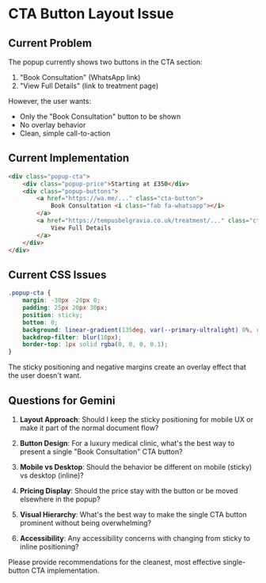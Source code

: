# CTA Button Layout Issue

## Current Problem

The popup currently shows two buttons in the CTA section:
1. "Book Consultation" (WhatsApp link)
2. "View Full Details" (link to treatment page)

However, the user wants:
- Only the "Book Consultation" button to be shown
- No overlay behavior
- Clean, simple call-to-action

## Current Implementation

```html
<div class="popup-cta">
    <div class="popup-price">Starting at £350</div>
    <div class="popup-buttons">
        <a href="https://wa.me/..." class="cta-button">
            Book Consultation <i class="fab fa-whatsapp"></i>
        </a>
        <a href="https://tempusbelgravia.co.uk/treatment/..." class="cta-button-secondary">
            View Full Details
        </a>
    </div>
</div>
```

## Current CSS Issues

```css
.popup-cta {
    margin: -30px -20px 0;
    padding: 25px 20px 30px;
    position: sticky;
    bottom: 0;
    background: linear-gradient(135deg, var(--primary-ultralight) 0%, rgba(255, 255, 255, 0.95) 100%);
    backdrop-filter: blur(10px);
    border-top: 1px solid rgba(0, 0, 0, 0.1);
}
```

The sticky positioning and negative margins create an overlay effect that the user doesn't want.

## Questions for Gemini

1. **Layout Approach**: Should I keep the sticky positioning for mobile UX or make it part of the normal document flow?

2. **Button Design**: For a luxury medical clinic, what's the best way to present a single "Book Consultation" CTA button?

3. **Mobile vs Desktop**: Should the behavior be different on mobile (sticky) vs desktop (inline)?

4. **Pricing Display**: Should the price stay with the button or be moved elsewhere in the popup?

5. **Visual Hierarchy**: What's the best way to make the single CTA button prominent without being overwhelming?

6. **Accessibility**: Any accessibility concerns with changing from sticky to inline positioning?

Please provide recommendations for the cleanest, most effective single-button CTA implementation.